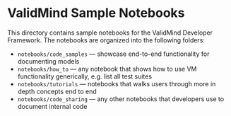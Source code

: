 # ValidMind Sample Notebooks

This directory contains sample notebooks for the ValidMind Developer Framework. The notebooks are organized into the following folders:

* `notebooks/code_samples` — showcase end-to-end functionality for documenting models
* `notebooks/how_to` — any notebook that shows how to use VM functionality generically, e.g. list all test suites
* `notebooks/tutorials` — notebooks that walks users through more in depth concepts end to end
* `notebooks/code_sharing` — any other notebooks that developers use to document internal code
